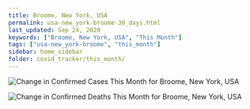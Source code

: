 ```yaml
---
title: Broome, New York, USA
permalink: usa-new_york-broome-30_days.html
last_updated: Sep 24, 2020
keywords: ["Broome, New York, USA", "This Month"]
tags: ["usa-new_york-broome", "this_month"]
sidebar: home_sidebar
folder: covid_tracker/this_month/
---
```


![Change in Confirmed Cases This Month for Broome, New York, USA](images/graphs/usa-new_york-broome-delta_confirmed-30_days_graph.png)

![Change in Confirmed Deaths This Month for Broome, New York, USA](images/graphs/usa-new_york-broome-delta_deaths-30_days_graph.png)
